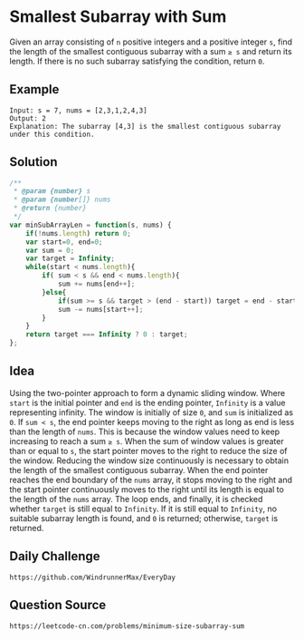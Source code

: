 # Smallest Subarray with Sum
Given an array consisting of `n` positive integers and a positive integer `s`, find the length of the smallest contiguous subarray with a sum `≥ s` and return its length. If there is no such subarray satisfying the condition, return `0`.

## Example

```
Input: s = 7, nums = [2,3,1,2,4,3]
Output: 2
Explanation: The subarray [4,3] is the smallest contiguous subarray under this condition.
```

## Solution

```javascript
/**
 * @param {number} s
 * @param {number[]} nums
 * @return {number}
 */
var minSubArrayLen = function(s, nums) {
    if(!nums.length) return 0;
    var start=0, end=0;
    var sum = 0;
    var target = Infinity;
    while(start < nums.length){
        if( sum < s && end < nums.length){
            sum += nums[end++];
        }else{
            if(sum >= s && target > (end - start)) target = end - start;
            sum -= nums[start++];
        } 
    }
    return target === Infinity ? 0 : target;
};
```

## Idea
Using the two-pointer approach to form a dynamic sliding window. Where `start` is the initial pointer and `end` is the ending pointer, `Infinity` is a value representing infinity. The window is initially of size `0`, and `sum` is initialized as `0`. If `sum < s`, the end pointer keeps moving to the right as long as end is less than the length of `nums`. This is because the window values need to keep increasing to reach a sum `≥ s`. When the sum of window values is greater than or equal to `s`, the start pointer moves to the right to reduce the size of the window. Reducing the window size continuously is necessary to obtain the length of the smallest contiguous subarray. When the end pointer reaches the end boundary of the `nums` array, it stops moving to the right and the start pointer continuously moves to the right until its length is equal to the length of the `nums` array. The loop ends, and finally, it is checked whether `target` is still equal to `Infinity`. If it is still equal to `Infinity`, no suitable subarray length is found, and `0` is returned; otherwise, `target` is returned.

## Daily Challenge

```
https://github.com/WindrunnerMax/EveryDay
```

## Question Source

```
https://leetcode-cn.com/problems/minimum-size-subarray-sum
```